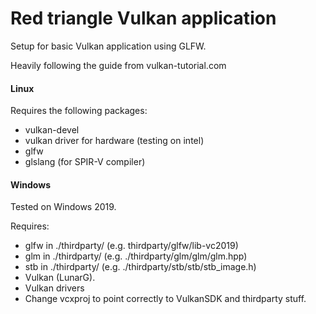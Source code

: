 # Red triangle Vulkan application

Setup for basic Vulkan application using GLFW.

Heavily following the guide from vulkan-tutorial.com

#### Linux

Requires the following packages:
* vulkan-devel
* vulkan driver for hardware (testing on intel)
* glfw
* glslang (for SPIR-V compiler)



#### Windows

Tested on Windows 2019. 

Requires:

- glfw in ./thirdparty/ (e.g. thirdparty/glfw/lib-vc2019)
- glm in ./thirdparty/ (e.g. ./thirdparty/glm/glm/glm.hpp)
- stb in ./thirdparty/ (e.g. ./thirdparty/stb/stb/stb_image.h)
- Vulkan (LunarG).
- Vulkan drivers
- Change vcxproj to point correctly to VulkanSDK and thirdparty stuff.